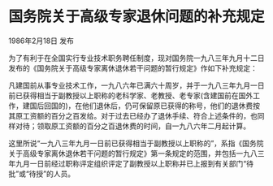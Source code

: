 # 国务院关于高级专家退休问题的补充规定

1986年2月18日 发布　



为了有利于在全国实行专业技术职务聘任制度，现对国务院一九八三年九月十二日发布的《国务院关于高级专家离休退休若干问题的暂行规定》作如下补充规定：

凡建国前从事专业技术工作，一九八六年已满六十周岁，并于一九八三年九月一日前已获得相当于副教授以上职称的老科学家、老教授、老专家(含建国前在国外工作，建国后回国的)，在他们退休后，仍可保留原已获得的称号，他们的退休费按其原工资额的百分之百发给。对于过去已经办了退休手续、符合上述条件的，也同样对待；领取原工资额的百分之百退休费的时间，自一九八六年二月起计算。

这里所说“一九八三年九月一日前已获得相当于副教授以上职称的”，系指《国务院关于高级专家离休退休若干问题的暂行规定》第一条规定的范围，并包括一九八三年九月一日前经过职称评定组织评定了副教授以上职称并已上报到有关部门“待批”或“待授”的人员。
